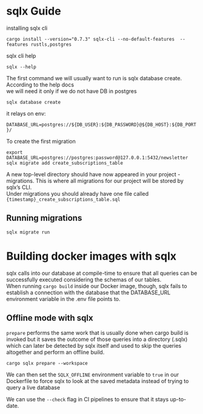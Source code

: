 sqlx Guide
==========

installing sqlx cli

`cargo install --version="0.7.3" sqlx-cli --no-default-features 
--features rustls,postgres`

sqlx cli help

`sqlx --help`

The first command we will usually want to run is sqlx database create.
According to the help docs \
we will need it only if we do not have DB in postgres

`sqlx database create`

it relays on env:

`DATABASE_URL=postgres://${DB_USER}:${DB_PASSWORD}@${DB_HOST}:${DB_PORT}/`

To create the first migration

    export DATABASE_URL=postgres://postgres:password@127.0.0.1:5432/newsletter
    sqlx migrate add create_subscriptions_table

A new top-level directory should have now appeared in your project - migrations. This is where all
migrations for our project will be stored by sqlx’s CLI. \
Under migrations you should already have one file called `{timestamp}_create_subscriptions_table.sql`

Running migrations
------------------

`sqlx migrate run`


Building docker images with sqlx
================================

sqlx calls into our database at compile-time to ensure that all queries can be successfully executed considering
the schemas of our tables.\
When running `cargo build` inside our Docker image, though, sqlx fails to establish a connection with the
database that the DATABASE_URL environment variable in the .env file points to.

Offline mode with sqlx
----------------------
`prepare` performs the same work that is usually done when cargo build is invoked but it
saves the outcome of those queries into a directory (.sqlx) which can later be detected by sqlx itself and
used to skip the queries altogether and perform an offline build.

`cargo sqlx prepare --workspace`

We can then set the `SQLX_OFFLINE` environment variable to `true` in our Dockerfile to force sqlx to look at
the saved metadata instead of trying to query a live database

We can use the `--check` flag in CI pipelines to ensure that it stays up-to-date.